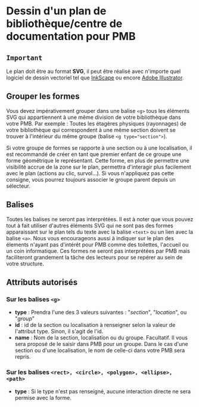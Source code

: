 # Dessin d'un plan de bibliothèque/centre de documentation pour PMB

## `Important`

Le plan doit être au format **SVG**, il peut être réalisé avec n'importe quel logiciel de dessin vectoriel tel que [InkScape](https://inkscape.org/release/inkscape-0.92.4/) ou encore [Adobe Illustrator](https://www.adobe.com/fr/products/illustrator.html).

## Grouper les formes

Vous devez impérativement grouper dans une balise `<g>` tous les éléments SVG qui appartiennent à une même division de votre bibliothèque dans votre PMB. Par exemple : Toutes les étagères physiques (rayonnages) de votre bibliothèque qui correspondent à une même section doivent se trouver à l'intérieur du même groupe (balise `<g type="section">`).

Si votre groupe de formes se rapporte à une section ou à une localisation, il est recommandé de créer en tant que premier enfant de ce groupe une forme géométrique le représentant. Cette forme, en plus de permettre une visibilité accrue de la zone sur le plan, permettra d'interagir plus facilement avec le plan (actions au clic, survol...). Si vous n'appliquez pas cette consigne, vous pourrez toujours associer le groupe parent depuis un sélecteur.

## Balises

Toutes les balises ne seront pas interprétées. Il est à noter que vous pouvez tout à fait utiliser d'autres éléments SVG qui ne sont pas des formes apparaissant sur le plan tels du texte avec la balise `<text>` ou un lien avec la balise `<a>`. Nous vous encourageons aussi à indiquer sur le plan des élements n'ayant pas d'intérêt pour PMB comme des toilettes, l'accueil ou un coin informatique. Ces formes ne seront pas interprétées par PMB mais faciliteront grandement la tâche des lecteurs pour se repérer au sein de votre structure.

## Attributs autorisés

### Sur les balises `<g>`

+ **type** : Prendra l'une des 3 valeurs suivantes : "*section*", "*location*", ou "*group*"
+ **id** : id de la section ou localisation à renseigner selon la valeur de l'attribut type. Sinon, il s'agit de l'id.
+ **name** : Nom de la section, localisation ou du groupe. Facultatif. Il vous sera proposé de le saisir dans PMB pour un groupe. Dans le cas d'une section ou d'une localisation, le nom de celle-ci dans votre PMB sera repris.

### Sur les balises `<rect>, <circle>, <polygon>, <ellipse>, <path>`

+ **type** : Si le type n'est pas renseigné, aucune interaction directe ne sera permise avec la forme.